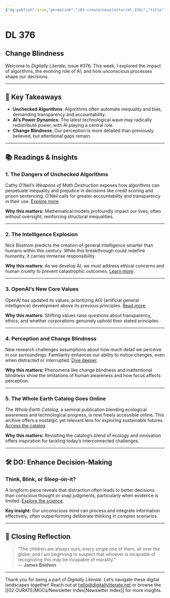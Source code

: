 ```yaml
---
{"dg-publish":true,"permalink":"/03-create/newsletter/dl-376/","title":"Change Blindness","tags":["ai","decision-making","education","perception","technology"]}
---
```



# DL 376

## Change Blindness

Welcome to _Digitally Literate_, issue #376. This week, I explored the impact of algorithms, the evolving role of AI, and how unconscious processes shape our decisions.

---

## 🔖 Key Takeaways
- **Unchecked Algorithms**: Algorithms often automate inequality and bias, demanding transparency and accountability.
- **AI’s Power Dynamics**: The latest technological wave may radically redistribute power, with AI playing a central role.
- **Change Blindness**: Our perception is more detailed than previously believed, but attentional gaps remain.

---

## 📚 Readings & Insights

### 1. **The Dangers of Unchecked Algorithms**
Cathy O’Neil’s _Weapons of Math Destruction_ exposes how algorithms can perpetuate inequality and prejudice in decisions like credit scoring and prison sentencing. O’Neil calls for greater accountability and transparency in their use. [Explore more](https://wiobyrne.com/weapons-of-math-destruction/).

**Why this matters:** Mathematical models profoundly impact our lives, often without oversight, reinforcing structural inequalities.

---

### 2. **The Intelligence Explosion**
Nick Bostrom predicts the creation of general intelligence smarter than humans within this century. While this breakthrough could redefine humanity, it carries immense responsibility. 

**Why this matters:** As we develop AI, we must address ethical concerns and human cruelty to prevent catastrophic outcomes. [Learn more](https://futureoflife.org/ai/).

---

### 3. **OpenAI’s New Core Values**
OpenAI has updated its values, prioritizing AGI (artificial general intelligence) development above its previous principles. [Read more](https://www.wired.com/story/openai-core-values-change/).

**Why this matters:** Shifting values raise questions about transparency, ethics, and whether corporations genuinely uphold their stated principles.

---

### 4. **Perception and Change Blindness**
New research challenges assumptions about how much detail we perceive in our surroundings. Familiarity enhances our ability to notice changes, even when distracted or interrupted. [Dive deeper](https://journals.plos.org/plosbiology/article?id=10.1371/journal.pbio.3001423).

**Why this matters:** Phenomena like change blindness and inattentional blindness show the limitations of human awareness and how focus affects perception.

---

### 5. **The Whole Earth Catalog Goes Online**
The _Whole Earth Catalog_, a seminal publication blending ecological awareness and technological progress, is now freely accessible online. This archive offers a nostalgic yet relevant lens for exploring sustainable futures. [Access the catalog](https://archive.org/details/wholeearthcatalog).

**Why this matters:** Revisiting the catalog’s blend of ecology and innovation offers inspiration for tackling today’s interconnected challenges.

---

## 🛠️ DO: Enhance Decision-Making

### Think, Blink, or Sleep-on-it?
A longform piece reveals that distraction often leads to better decisions than conscious thought or snap judgments, particularly when evidence is limited. [Explore the science](https://psycnet.apa.org/fulltext/2006-14216-004.html).

**Key insight:** Our unconscious mind can process and integrate information effectively, often outperforming deliberate thinking in complex scenarios.

---

## 🌟 Closing Reflection

> “The children are always ours, every single one of them, all over the globe; and I am beginning to suspect that whoever is incapable of recognizing this may be incapable of morality.”  
> — **James Baldwin**

---

Thank you for being a part of _Digitally Literate_. Let’s navigate these digital landscapes together! Reach out at hello@digitallyliterate.net or browse the [[02 CURATE/MOCs/Newsletter Index\|Newsletter Index]] for more insights.
